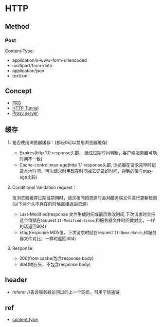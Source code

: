 
# HTTP

## Method

### Post

Content-Type:
+ application/x-www-form-urlencoded
+ multipart/form-data
+ application/json
+ text/xml

## Concept

+ [PRG](https://en.wikipedia.org/wiki/Post/Redirect/Get)
+ [HTTP Tunnel](https://en.wikipedia.org/wiki/HTTP_tunnel)
+ [Proxy server](https://en.wikipedia.org/wiki/Proxy_server#Web_proxy_servers)


## 缓存

1. 是否使用浏览器缓存：(都设0可以禁用浏览器缓存)

    + Expires(http 1.0 response头部， 通过过期时间判断，客户端服务器可能时间不一致)
    + Cache-control:max-age(http 1.1 response头部, 浏览器在请求完毕时记录本地时间，再次请求时用现在时间减去记录的时间，得到的值与max-age比较)

2. Conditional Validation request：

    当浏览器缓存过期或禁用时，请求相同的资源时会对服务端文件进行更新检测(以下两个头不存在的时候直接返回资源)

    + Last-Modified(response 文件生成时间或最后修改时间,下次请求时会把这个值赋在request `If-Modified-Since`,和服务器文件时间做对比，一样的话返回304)
    + Etag(response MD5值，下次请求时赋在request `If-None-Match`,和服务器文件对比，一样时返回304)


3. Response:

    + 200(from cache/包含response body)
    + 304(响应头，不包含response body)

## header

+ referer  //告诉服务器访问过的上一个网页，可用于防盗链


## ref

+ [content type](http://www.cnblogs.com/liulangmao/p/3889568.html)
